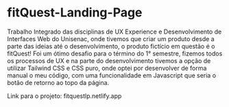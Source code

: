 # fitQuest-Landing-Page
Trabalho Integrado das disciplinas de UX Experience e Desenvolvimento de Interfaces Web do Unisenac, onde tivemos que criar um produto desde a parte das ideias até o desenvolvimento, o produto fictício em questão é o fitQuest!
Foi um ótimo desafio para o término do 1° semestre, fizemos todos os processos de UX e na parte do desenvolvimento tivemos a opção de utilizar Tailwind CSS e CSS puro, onde optei por desenvolver de forma manual o meu código, com uma funcionalidade em Javascript que seria o botão de retorno ao topo da página.


Link para o projeto: fitquestlp.netlify.app

